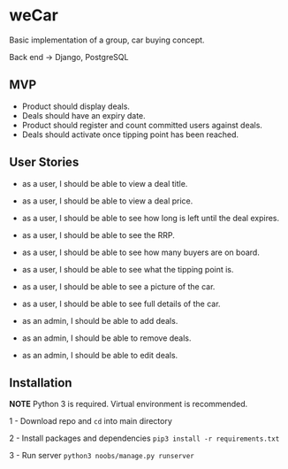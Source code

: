 # weCar
Basic implementation of a group, car buying concept.

Back end -> Django, PostgreSQL

## MVP
 - Product should display deals.
 - Deals should have an expiry date.
 - Product should register and count committed users against deals.
 - Deals should activate once tipping point has been reached.

## User Stories
 - as a user, I should be able to view a deal title.
 - as a user, I should be able to view a deal price.
 - as a user, I should be able to see how long is left until the deal expires.
 - as a user, I should be able to see the RRP.
 - as a user, I should be able to see how many buyers are on board.
 - as a user, I should be able to see what the tipping point is.
 - as a user, I should be able to see a picture of the car.
 - as a user, I should be able to see full details of the car.

 - as an admin, I should be able to add deals.
 - as an admin, I should be able to remove deals.
 - as an admin, I should be able to edit deals.

## Installation
**NOTE** Python 3 is required. Virtual environment is recommended.

1 - Download repo and `cd` into main directory

2 - Install packages and dependencies `pip3 install -r requirements.txt`

3 - Run server `python3 noobs/manage.py runserver`
